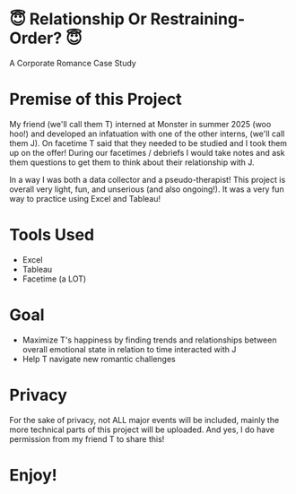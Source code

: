 # 😇 Relationship Or Restraining-Order? 😇 
A Corporate Romance Case Study

# Premise of this Project
My friend (we'll call them T) interned at Monster in summer 2025 (woo hoo!) and developed an infatuation with one of the other interns, (we'll call them J). On facetime T said that they needed to be studied and I took them up on the offer! During our facetimes / debriefs I would take notes and ask them questions to get them to think about their relationship with J.

In a way I was both a data collector and a pseudo-therapist! This project is overall very light, fun, and unserious (and also ongoing!). It was a very fun way to practice using Excel and Tableau!

# Tools Used
- Excel
- Tableau
- Facetime (a LOT)

# Goal
- Maximize T's happiness by finding trends and relationships between overall emotional state in relation to time interacted with J
- Help T navigate new romantic challenges

# Privacy
For the sake of privacy, not ALL major events will be included, mainly the more technical parts of this project will be uploaded. And yes, I do have permission from my friend T to share this!

# Enjoy!
